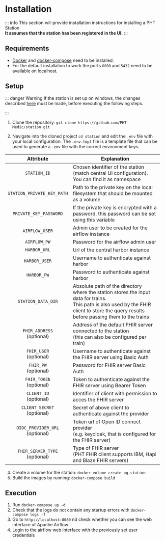 # Installation

::: info
This section will provide installation instructions for installing a PHT Station.<br>**It assumes that the station has
been registered in the UI.**
:::

## Requirements

* [Docker](https://docs.docker.com/get-docker/) and [docker-compose](https://docs.docker.com/compose/install/) need to
  be installed.<br>
* For the default installation to work the ports `8080` and `5432` need to be available on localhost.

## Setup

::: danger Warning
If the station is set up on windows, the changes described [here](./station-faq.md#how-do-i-run-the-station-on-windows) must be made,
before executing the following steps.


:::

1. Clone the repository: ```git clone https://github.com/PHT-Medic/station.git```

2. Navigate into the cloned project `cd station` and edit the `.env` file with your local configuration. The `.env.tmpl`
   file is a template file that can be used to generate a `.env` file with the correct environment keys.

|             Attribute             | Explanation                                                                                                                                                                                   |
|:---------------------------------:|-----------------------------------------------------------------------------------------------------------------------------------------------------------------------------------------------| 
|           `STATION_ID`            | Chosen identifier of the station (match central UI configuration). You can find it as namespace                                                                                               |
|    `STATION_PRIVATE_KEY_PATH`     | Path to the private key on the local filesystem that should be mounted as a volume                                                                                                            |
|      `PRIVATE_KEY_PASSWORD`       | If the private key is encrypted with a password, this password can be set using this variable                                                                                                 |
|          `AIRFLOW_USER`           | Admin user to be created for the airflow instance                                                                                                                                             |
|           `AIRFLOW_PW`            | Password for the airflow admin user                                                                                                                                                           |
|           `HARBOR_URL`            | Url of the central harbor instance                                                                                                                                                            |
|           `HARBOR_USER`           | Username to authenticate against harbor                                                                                                                                                       |
|            `HARBOR_PW`            | Password to authenticate against harbor                                                                                                                                                       |
|    `STATION_DATA_DIR`             | Absolute path of the directory where the station stores the input data for trains.<br>This path is also used by the FHIR client to store the query results before passing them to the trains  |
|   `FHIR_ADDRESS`<br>(optional)    | Address of the default FHIR server connected to the station <br>(this can also be configured per train)                                                                                       |
|     `FHIR_USER`<br>(optional)     | Username to authenticate against the FHIR server using Basic Auth                                                                                                                             |
|      `FHIR_PW`<br>(optional)      | Password for FHIR server Basic Auth                                                                                                                                                           |
|    `FHIR_TOKEN`<br>(optional)     | Token to authenticate against the FHIR server using Bearer Token                                                                                                                              |
|     `CLIENT_ID`<br>(optional)     | Identifier of client with permission to acces the FHIR server                                                                                                                                 |
|   `CLIENT_SECRET`<br>(optional)   | Secret of above client to authenticate against the provider                                                                                                                                   |
| `OIDC_PROVIDER_URL`<br>(optional) | Token url of Open ID connect provider <br>(e.g. keycloak, that is configured for the FHIR server)                                                                                             |
| `FHIR_SERVER_TYPE`<br>(optional)  | Type of FHIR server <br>(PHT FHIR client supports IBM, Hapi and Blaze FHIR servers)                                                                                                           |

4. Create a volume for the station: ```docker volume create pg_station```
5. Build the images by running: ```docker-compose build``` 

## Execution

1. Run ```docker-compose up -d```
2. Check that the logs do not contain any startup errors with ```docker-compose logs -f```
3. Go to ```http://localhost:8080``` nd check whether you can see the web interface of Apache Airflow
4. Login to the airflow web interface with the previously set user credentials
